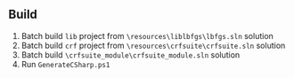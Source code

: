 ## Build

1. Batch build `lib` project from `\resources\liblbfgs\lbfgs.sln` solution
2. Batch build `crf` project from `\resources\crfsuite\crfsuite.sln` solution
3. Batch build `\crfsuite_module\crfsuite_module.sln` solution
4. Run `GenerateCSharp.ps1`